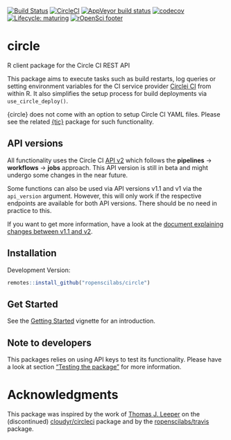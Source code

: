 
<!-- badges: start -->

[![Build
Status](https://img.shields.io/travis/ropenscilabs/circle/master?label=macOS&logo=travis&style=flat-square)](https://travis-ci.org/ropenscilabs/circle)
[![CircleCI](https://img.shields.io/circleci/build/gh/ropenscilabs/circle/master?label=Linux&logo=circle&logoColor=green&style=flat-square)](https://circleci.com/gh/ropenscilabs/circle)
[![AppVeyor build
status](https://img.shields.io/appveyor/ci/ropensci/circle?label=Windows&logo=appveyor&style=flat-square)](https://ci.appveyor.com/project/ropensci/circle)
[![codecov](https://codecov.io/gh/ropenscilabs/circle/branch/master/graph/badge.svg)](https://codecov.io/gh/ropenscilabs/circle)
[![Lifecycle:
maturing](https://img.shields.io/badge/lifecycle-maturing-blue.svg)](https://www.tidyverse.org/lifecycle/#maturing)
[![rOpenSci
footer](http://ropensci.org/public_images/github_footer.png)](https://ropensci.org)
<!-- badges: end -->

# circle

R client package for the Circle CI REST API

This package aims to execute tasks such as build restarts, log queries
or setting environment variables for the CI service provider [Circlei
CI](https://circleci.com/) from within R. It also simplifies the setup
process for build deployments via `use_circle_deploy()`.

{circle} does not come with an option to setup Circle CI YAML files.
Please see the related [{tic}](https://github.com/ropensci/tic) package
for such functionality.

## API versions

All functionality uses the Circle CI [API
v2](https://github.com/CircleCI-Public/api-preview-docs) which follows
the **pipelines** -\> **workflows** -\> **jobs** approach. This API
version is still in beta and might undergo some changes in the near
future.

Some functions can also be used via API versions v1.1 and v1 via the
`api_version` argument. However, this will only work if the respective
endpoints are available for both API versions. There should be no need
in practice to this.

If you want to get more information, have a look at the [document
explaining changes between v1.1 and
v2](https://github.com/CircleCI-Public/api-preview-docs/blob/master/docs/api-changes.md#endpoints-likely-being-removed-in-api-v2-still-available-in-v11-for-now).

## Installation

Development Version:

``` r
remotes::install_github("ropenscilabs/circle")
```

## Get Started

See the [Getting
Started](https://ropenscilabs.github.io/circle/articles/circle.html)
vignette for an introduction.

## Note to developers

This packages relies on using API keys to test its functionality. Please
have a look at section [“Testing the
package”](https://github.com/ropenscilabs/circle/blob/master/.github/CONTRIBUTING.md#testing-the-package)
for more information.

# Acknowledgments

This package was inspired by the work of [Thomas J.
Leeper](https://github.com/leeper) on the (discontinued)
[cloudyr/circleci](https://github.com/cloudyr/circleci) package and by
the [ropenscilabs/travis](https://github.com/ropenscilabs/travis)
package.
